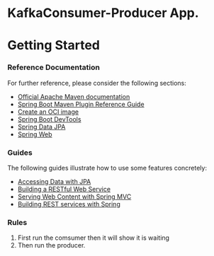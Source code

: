 # KafkaConsumer-Producer App.

# Getting Started

### Reference Documentation

For further reference, please consider the following sections:

- [Official Apache Maven documentation](https://maven.apache.org/guides/index.html)
- [Spring Boot Maven Plugin Reference Guide](https://docs.spring.io/spring-boot/docs/2.7.2/maven-plugin/reference/html/)
- [Create an OCI image](https://docs.spring.io/spring-boot/docs/2.7.2/maven-plugin/reference/html/#build-image)
- [Spring Boot DevTools](https://docs.spring.io/spring-boot/docs/2.7.2/reference/htmlsingle/#using.devtools)
- [Spring Data JPA](https://docs.spring.io/spring-boot/docs/2.7.2/reference/htmlsingle/#data.sql.jpa-and-spring-data)
- [Spring Web](https://docs.spring.io/spring-boot/docs/2.7.2/reference/htmlsingle/#web)

### Guides

The following guides illustrate how to use some features concretely:

- [Accessing Data with JPA](https://spring.io/guides/gs/accessing-data-jpa/)
- [Building a RESTful Web Service](https://spring.io/guides/gs/rest-service/)
- [Serving Web Content with Spring MVC](https://spring.io/guides/gs/serving-web-content/)
- [Building REST services with Spring](https://spring.io/guides/tutorials/rest/)

### Rules

1. First run the comsumer then it will show it is waiting
2. Then run the producer.
